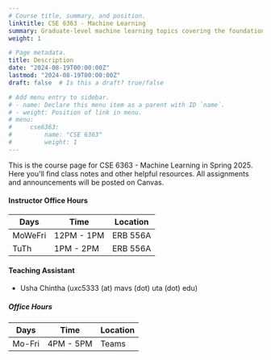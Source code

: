 ```yaml
---
# Course title, summary, and position.
linktitle: CSE 6363 - Machine Learning
summary: Graduate-level machine learning topics covering the foundations up to modern publications.
weight: 1

# Page metadata.
title: Description
date: "2024-08-19T00:00:00Z"
lastmod: "2024-08-19T00:00:00Z"
draft: false  # Is this a draft? true/false

# Add menu entry to sidebar.
# - name: Declare this menu item as a parent with ID `name`.
# - weight: Position of link in menu.
# menu:
#     cse6363:
#         name: "CSE 6363"
#         weight: 1
---
```


This is the course page for CSE 6363 - Machine Learning in Spring 2025. Here you'll find class notes and other helpful resources. All assignments and announcements will be posted on Canvas.

#### Instructor Office Hours

| Days    | Time       | Location |
| ------- | ---------- | -------- |
| MoWeFri | 12PM - 1PM | ERB 556A |
| TuTh    | 1PM - 2PM  | ERB 556A |

#### Teaching Assistant

- Usha Chintha (uxc5333 (at) mavs (dot) uta (dot) edu)

##### Office Hours

| Days   | Time      | Location |
| ------ | --------- | -------- |
| Mo-Fri | 4PM - 5PM | Teams    |